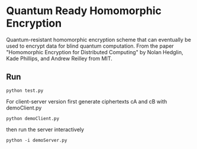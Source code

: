 # Quantum Ready Homomorphic Encryption

Quantum-resistant homomorphic encryption scheme that can eventually be used to encrypt data for blind quantum computation. From the paper "Homomorphic Encryption for Distributed Computing" by Nolan Hedglin, Kade Phillips, and Andrew Reilley from MIT.

## Run

`python test.py`

For client-server version first generate ciphertexts cA and cB with demoClient.py

`python demoClient.py`

then run the server interactively

`python -i demoServer.py`
